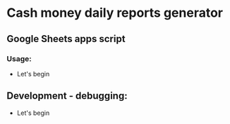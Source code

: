 # Cash money daily reports generator
## Google Sheets apps script 

### Usage:
- Let's begin

## Development - debugging:
- Let's begin
